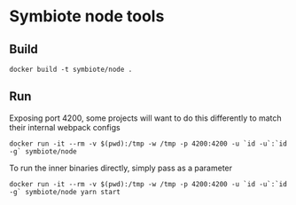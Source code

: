 # Symbiote node tools

## Build

`docker build -t symbiote/node .`

## Run

Exposing port 4200, some projects will want to do this differently to match
their internal webpack configs

```
docker run -it --rm -v $(pwd):/tmp -w /tmp -p 4200:4200 -u `id -u`:`id -g` symbiote/node
```

To run the inner binaries directly, simply pass as a parameter 

```
docker run -it --rm -v $(pwd):/tmp -w /tmp -p 4200:4200 -u `id -u`:`id -g` symbiote/node yarn start
```
